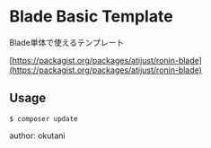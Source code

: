 # Blade Basic Template

Blade単体で使えるテンプレート

[https://packagist.org/packages/atijust/ronin-blade](https://packagist.org/packages/atijust/ronin-blade)

## Usage

```
$ composer update
```

author: okutani
